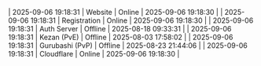 | 2025-09-06 19:18:31 | Website | Online | 2025-09-06 19:18:30 |
| 2025-09-06 19:18:31 | Registration | Online | 2025-09-06 19:18:30 |
| 2025-09-06 19:18:31 | Auth Server | Offline | 2025-08-18 09:33:31 |
| 2025-09-06 19:18:31 | Kezan (PvE) | Offline | 2025-08-03 17:58:02 |
| 2025-09-06 19:18:31 | Gurubashi (PvP) | Offline | 2025-08-23 21:44:06 |
| 2025-09-06 19:18:31 | Cloudflare | Online | 2025-09-06 19:18:30 |
